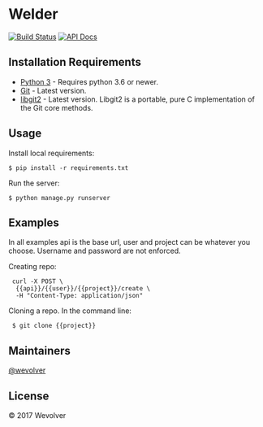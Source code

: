 # Welder 

[![Build Status](https://travis-ci.org/Wevolver/Welder.svg?branch=master)](https://travis-ci.org/Wevlver/Welder) [![API Docs](https://img.shields.io/badge/API-Slate-ff69b4.svg)](https://wevolver.github.io/WelderApi/#introduction)

## Installation Requirements

* [Python 3](http://python-guide-pt-br.readthedocs.io/en/latest/starting/installation/) - Requires python 3.6 or newer.
* [Git](https://git-scm.com/downloads) - Latest version.
* [libgit2](https://github.com/libgit2/libgit2) - Latest version. Libgit2 is a portable, pure C implementation of the Git core methods.


## Usage
Install local requirements:
```
$ pip install -r requirements.txt
```

Run the server:
```
$ python manage.py runserver
```

## Examples
In all examples api is the base url, user and project can be whatever you choose. Username and password are not enforced.

Creating  repo:

```
 curl -X POST \
  {{api}}/{{user}}/{{project}}/create \
  -H "Content-Type: application/json"
```

Cloning a repo. In the command line:

```
 $ git clone {{project}}
```

<!--## Contributing

The main purpose of this repository is to continue to evolve Groot, making it faster, more powerful and easier to use.

### Code of Conduct

Wevolver has adopted a Code of Conduct that we expect project participants to adhere to. Please read the full text so that you can understand what actions will and will not be tolerated.

### Contributing Guide

Read our contributing guide to learn about our development process, how to propose bugfixes and improvements, and how to build and test your changes to React.


### Beginer friendly features and bugs

To help you get your feet wet and get you familiar with our contribution process, we have a list of beginner friendly bugs that contain bugs which are fairly easy to fix. This is a great place to get started.-->

## Maintainers

[@wevolver](https://github.com/wevolver)

## License
© 2017 Wevolver
